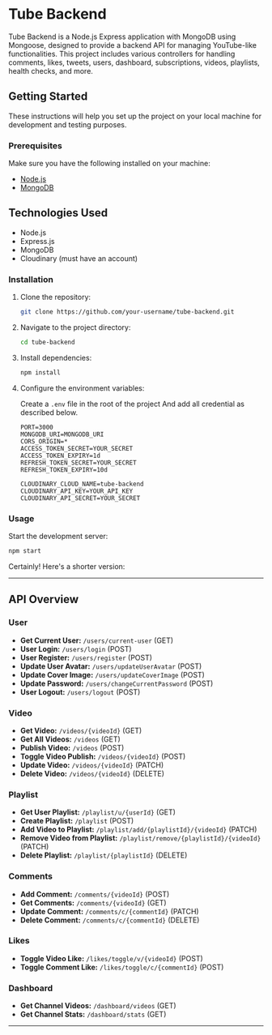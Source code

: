 # Tube Backend

Tube Backend is a Node.js Express application with MongoDB using Mongoose, designed to provide a backend API for managing YouTube-like functionalities. This project includes various controllers for handling comments, likes, tweets, users, dashboard, subscriptions, videos, playlists, health checks, and more.

## Getting Started

These instructions will help you set up the project on your local machine for development and testing purposes.

### Prerequisites

Make sure you have the following installed on your machine:

- [Node.js](https://nodejs.org/)
- [MongoDB](https://www.mongodb.com/try/download/community)

## Technologies Used

- Node.js
- Express.js
- MongoDB
- Cloudinary (must have an account)

### Installation

1. Clone the repository:

   ```bash
   git clone https://github.com/your-username/tube-backend.git
   ```

2. Navigate to the project directory:

   ```bash
   cd tube-backend
   ```

3. Install dependencies:

   ```bash
   npm install
   ```

4. Configure the environment variables:

   Create a `.env` file in the root of the project And add all credential as described below.

   ```env
   PORT=3000
   MONGODB_URI=MONGODB_URI
   CORS_ORIGIN=*
   ACCESS_TOKEN_SECRET=YOUR_SECRET
   ACCESS_TOKEN_EXPIRY=1d
   REFRESH_TOKEN_SECRET=YOUR_SECRET
   REFRESH_TOKEN_EXPIRY=10d

   CLOUDINARY_CLOUD_NAME=tube-backend
   CLOUDINARY_API_KEY=YOUR_API_KEY
   CLOUDINARY_API_SECRET=YOUR_SECRET
   ```

### Usage

Start the development server:

```bash
npm start
```

Certainly! Here's a shorter version:

---

## API Overview

### User

- **Get Current User:** `/users/current-user` (GET)
- **User Login:** `/users/login` (POST)
- **User Register:** `/users/register` (POST)
- **Update User Avatar:** `/users/updateUserAvatar` (POST)
- **Update Cover Image:** `/users/updateCoverImage` (POST)
- **Update Password:** `/users/changeCurrentPassword` (POST)
- **User Logout:** `/users/logout` (POST)

### Video

- **Get Video:** `/videos/{videoId}` (GET)
- **Get All Videos:** `/videos` (GET)
- **Publish Video:** `/videos` (POST)
- **Toggle Video Publish:** `/videos/{videoId}` (POST)
- **Update Video:** `/videos/{videoId}` (PATCH)
- **Delete Video:** `/videos/{videoId}` (DELETE)

### Playlist

- **Get User Playlist:** `/playlist/u/{userId}` (GET)
- **Create Playlist:** `/playlist` (POST)
- **Add Video to Playlist:** `/playlist/add/{playlistId}/{videoId}` (PATCH)
- **Remove Video from Playlist:** `/playlist/remove/{playlistId}/{videoId}` (PATCH)
- **Delete Playlist:** `/playlist/{playlistId}` (DELETE)

### Comments

- **Add Comment:** `/comments/{videoId}` (POST)
- **Get Comments:** `/comments/{videoId}` (GET)
- **Update Comment:** `/comments/c/{commentId}` (PATCH)
- **Delete Comment:** `/comments/c/{commentId}` (DELETE)

### Likes

- **Toggle Video Like:** `/likes/toggle/v/{videoId}` (POST)
- **Toggle Comment Like:** `/likes/toggle/c/{commentId}` (POST)

### Dashboard

- **Get Channel Videos:** `/dashboard/videos` (GET)
- **Get Channel Stats:** `/dashboard/stats` (GET)

---
